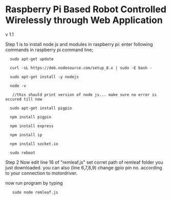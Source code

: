 # Raspberry Pi Based Robot Controlled Wirelessly through Web Application
v 1.1

Step 1 is to install node js and modules in raspberry pi:
       enter following commands in raspberry pi command line;
	   
      sudo apt-get update
	  
      curl -sL https://deb.nodesource.com/setup_8.x | sudo -E bash -
	  
      sudo apt-get install -y nodejs
	  
      node -v
	  
       //this should print version of node js... make sure no error is occured till now
	   
      sudo apt-get install pigpio

      npm install pigpio

      npm install express
	   
      npm install ip
	   
      npm install socket.io
	   
      sudo reboot
	
       
       
Step 2 Now edit line 16 of "remleaf.js" set corret path of remleaf folder you just downloaded.
       you can also (line 6,7,8,9) change gpio pin no. according to your connection to motordriver. 
       
 now run program by typing
       
       sudo node remleaf.js

